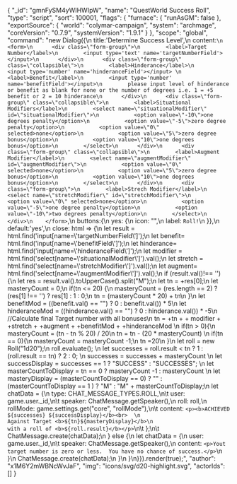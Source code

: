 {
  "_id": "gmnFySM4yWIHWIpW",
  "name": "QuestWorld Success Roll",
  "type": "script",
  "sort": 100001,
  "flags": {
    "furnace": {
      "runAsGM": false
    },
    "exportSource": {
      "world": "colymar-campaign",
      "system": "archmage",
      "coreVersion": "0.7.9",
      "systemVersion": "1.9.1"
    }
  },
  "scope": "global",
  "command": "new Dialog({\n  title:'Determine Success Level',\n  content:`\n    <form>\n      <div class=\"form-group\">\n        <label>Target Number</label>\n        <input type='text' name='targetNumberField'></input>\n      </div>\n      <div class=\"form-group\" class=\"collapsible\">\n        <label>Hinderance</label>\n        <input type='number' name='hinderanceField'></input> \n        <label>Benefit</label>\n        <input type='number' name='benefitField'></input>\n        please input level of hinderance or benefit as blank for none or the number of degrees i.e. 1 = +5 benefit or 2 = 10 hinderance\n      </div>\n      <div class=\"form-group\" class=\"collapsible\">\n        <label>Situational Modifiers</label>\n        <select name=\"situationalModifier\" id=\"situationalModifier\">\n           <option value=\"-10\">one degrees penalty</option>\n           <option value=\"-5\">zero degree penalty</option>\n           <option value=\"0\" selected>none</option>\n           <option value=\"5\">zero degree bonus</option>\n           <option value=\"10\">one degrees bonus</option>\n        </select>\n      </div>\n      <div class=\"form-group\" class=\"collapsible\">\n        <label>Augment Modifier</label>\n        <select name=\"augmentModifier\" id=\"augmentModifier\">\n           <option value=\"0\" selected>none</option>\n           <option value=\"5\">zero degree bonus</option>\n           <option value=\"10\">one degrees bonus</option>\n        </select>\n      </div>\n      <div class=\"form-group\">\n        <label>Strech Modifier</label>\n        <select name=\"stretchModifier\" id=\"stretchModifier\">\n           <option value=\"0\" selected>none</option>\n           <option value=\"-5\">one degree penalty</option>\n           <option value=\"-10\">two degrees penalty</option>\n        </select>\n      </div>\n    </form>`,\n  buttons:{\n    yes: {\n      icon: \"<i class='fas fa-check'></i>\",\n      label: `Roll!`\n    }},\n  default:'yes',\n  close: html => {\n    let result = html.find('input[name=\\'targetNumberField\\']');\n    let benefit= html.find('input[name=\\'benefitField\\']');\n    let hinderance= html.find('input[name=\\'hinderanceField\\']');\n    let modifier = html.find('select[name=\\'situationalModifier\\']').val();\n    let stretch = html.find('select[name=\\'stretchModifier\\']').val();\n    let augment= html.find('select[name=\\'augmentModifier\\']').val();\n    if (result.val()!== '') {\n       let res = result.val().toUpperCase().split(\"M\");\n       let tn = +res[0];\n           let masteryCount = 0;\n           if(tn <= 20) {\n             masteryCount = (res.length == 2) ? (res[1] !== '') ? res[1] : 1  : 0;\n             tn = (masteryCount * 20) + tn\n           }\n           let benefitMod = ((benefit.val() == \"\") ? 0 : benefit.val()) * 5\n           let hinderanceMod = ((hinderance.val() == \"\") ? 0 : hinderance.val()) * -5\n           //Calculate final Target number with all bonuses\n           tn = +tn + + modifier + +stretch + +augment + +benefitMod + +hinderanceMod \n           if(tn > 0){\n              masteryCount =  (tn  - tn % 20) / 20\n              tn = tn - (20 * masteryCount) \n              if(tn == 0){\n                 masteryCount = masteryCount -1;\n                 tn =20\n              }\n              let roll = new Roll(\"1d20\");\n              roll.evaluate();   \n              let successes = roll.result < tn ? 1 : (roll.result == tn) ? 2 : 0;        \n              successes = successes + masteryCount    \n              let successDisplay = successes == 1 ? \"SUCCESS\" : \"SUCCESSES\";          \n              let masterCountToDisplay = tn == 0 ? masteryCount -1 : masteryCount \n              let masteryDisplay = (masterCountToDisplay == 0) ? \"\" : (masterCountToDisplay  == 1 ) ? \"M\" : \"M\" + masterCountToDisplay;\n              let chatData = {\n                  type: CHAT_MESSAGE_TYPES.ROLL,\n\t          user: game.user._id,\n\t          speaker: ChatMessage.getSpeaker(),\n                  roll: roll,\n                  rollMode: game.settings.get(\"core\", \"rollMode\"),\n\t          content:  `<p><b>ACHIEVED ${successes} ${successDisplay}</b><br>  \n                             Against Target <b>${tn}${masteryDisplay}</b>\n                             with a roll of <b>${roll.result}</b></p>`\n\t      };\n\t      ChatMessage.create(chatData);\n           } else {\n              let chatData = {\n                   user: game.user._id,\n\t           speaker: ChatMessage.getSpeaker(),\n                   content:  `<p>Yout target number is zero or less.  You have no chance of success.</p>`\n              }\n              ChatMessage.create(chatData);\n           }\n    }\n}}).render(true);",
  "author": "x1M6Y2mWBNcWvJaF",
  "img": "icons/svg/d20-highlight.svg",
  "actorIds": []
}
